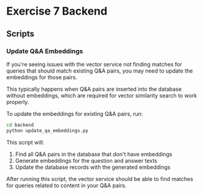 # Exercise 7 Backend

## Scripts

### Update Q&A Embeddings

If you're seeing issues with the vector service not finding matches for queries that should match existing Q&A pairs, you may need to update the embeddings for those pairs.

This typically happens when Q&A pairs are inserted into the database without embeddings, which are required for vector similarity search to work properly.

To update the embeddings for existing Q&A pairs, run:

```bash
cd backend
python update_qa_embeddings.py
```

This script will:
1. Find all Q&A pairs in the database that don't have embeddings
2. Generate embeddings for the question and answer texts
3. Update the database records with the generated embeddings

After running this script, the vector service should be able to find matches for queries related to content in your Q&A pairs.